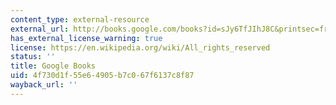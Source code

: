 ```yaml
---
content_type: external-resource
external_url: http://books.google.com/books?id=sJy6TfJIhJ8C&printsec=frontcover
has_external_license_warning: true
license: https://en.wikipedia.org/wiki/All_rights_reserved
status: ''
title: Google Books
uid: 4f730d1f-55e6-4905-b7c0-67f6137c8f87
wayback_url: ''
---
```


